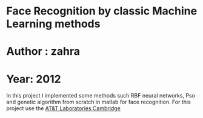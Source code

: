 # Face Recognition by classic Machine Learning methods
# Author : zahra
# Year: 2012

In this project I implemented some methods such RBF neural networks, Pso and genetic algorithm from scratch in matlab for face recognition. For this project use the [AT&T Laboratories Cambridge](http://cam-orl.co.uk/facedatabase.html)
